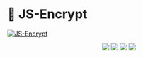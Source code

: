 # 🔐 JS-Encrypt

[![JS-Encrypt](https://user-images.githubusercontent.com/49620375/209454571-eaf0601b-aabd-4aa9-aacf-d436affdf973.jpeg)](https://daldev14.github.io/JS-Encrypt/)

<div align="center">
    <img src="https://img.shields.io/badge/-JavaScript-2f3237?logo=Javascript&logoColor=F7DF1E"/>
    <img src="https://img.shields.io/badge/-HTML-2f3237?logo=HTML5&logoColor=E34F26" />
    <img src="https://img.shields.io/badge/-CSS-2f3237?logo=CSS3&logoColor=1572B6" />
    <img src="https://img.shields.io/badge/-SASS-2f3237?logo=sass&logoColor=CC6699" />
</div>
